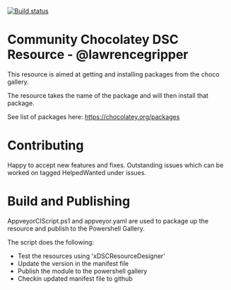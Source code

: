[![Build status](https://ci.appveyor.com/api/projects/status/qma3jnh23w5vjt46?svg=true)](https://ci.appveyor.com/project/LawrenceGripper/cchoco)

Community Chocolatey DSC Resource - @lawrencegripper
=============================

This resource is aimed at getting and installing packages from the choco gallery.

The resource takes the name of the package and will then install that package. 

See list of packages here: https://chocolatey.org/packages

Contributing
=============================

Happy to accept new features and fixes. Outstanding issues which can be worked on tagged HelpedWanted under issues. 

Build and Publishing 
============================

AppveyorCIScript.ps1 and appveyor.yaml are used to package up the resource and publish to the Powershell Gallery. 

The script does the following:
- Test the resources using 'xDSCResourceDesigner'
- Update the version in the manifest file
- Publish the module to the powershell gallery
- Checkin updated manifest file to github
